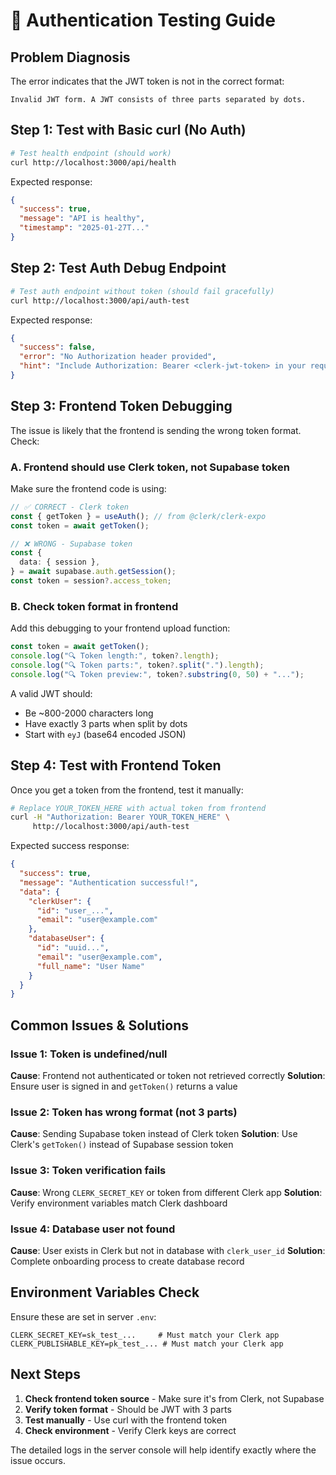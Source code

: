 # 🧪 Authentication Testing Guide

## Problem Diagnosis

The error indicates that the JWT token is not in the correct format:

```
Invalid JWT form. A JWT consists of three parts separated by dots.
```

## Step 1: Test with Basic curl (No Auth)

```bash
# Test health endpoint (should work)
curl http://localhost:3000/api/health
```

Expected response:

```json
{
  "success": true,
  "message": "API is healthy",
  "timestamp": "2025-01-27T..."
}
```

## Step 2: Test Auth Debug Endpoint

```bash
# Test auth endpoint without token (should fail gracefully)
curl http://localhost:3000/api/auth-test
```

Expected response:

```json
{
  "success": false,
  "error": "No Authorization header provided",
  "hint": "Include Authorization: Bearer <clerk-jwt-token> in your request"
}
```

## Step 3: Frontend Token Debugging

The issue is likely that the frontend is sending the wrong token format. Check:

### A. Frontend should use Clerk token, not Supabase token

Make sure the frontend code is using:

```typescript
// ✅ CORRECT - Clerk token
const { getToken } = useAuth(); // from @clerk/clerk-expo
const token = await getToken();

// ❌ WRONG - Supabase token
const {
  data: { session },
} = await supabase.auth.getSession();
const token = session?.access_token;
```

### B. Check token format in frontend

Add this debugging to your frontend upload function:

```typescript
const token = await getToken();
console.log("🔍 Token length:", token?.length);
console.log("🔍 Token parts:", token?.split(".").length);
console.log("🔍 Token preview:", token?.substring(0, 50) + "...");
```

A valid JWT should:

- Be ~800-2000 characters long
- Have exactly 3 parts when split by dots
- Start with `eyJ` (base64 encoded JSON)

## Step 4: Test with Frontend Token

Once you get a token from the frontend, test it manually:

```bash
# Replace YOUR_TOKEN_HERE with actual token from frontend
curl -H "Authorization: Bearer YOUR_TOKEN_HERE" \
     http://localhost:3000/api/auth-test
```

Expected success response:

```json
{
  "success": true,
  "message": "Authentication successful!",
  "data": {
    "clerkUser": {
      "id": "user_...",
      "email": "user@example.com"
    },
    "databaseUser": {
      "id": "uuid...",
      "email": "user@example.com",
      "full_name": "User Name"
    }
  }
}
```

## Common Issues & Solutions

### Issue 1: Token is undefined/null

**Cause**: Frontend not authenticated or token not retrieved correctly
**Solution**: Ensure user is signed in and `getToken()` returns a value

### Issue 2: Token has wrong format (not 3 parts)

**Cause**: Sending Supabase token instead of Clerk token
**Solution**: Use Clerk's `getToken()` instead of Supabase session token

### Issue 3: Token verification fails

**Cause**: Wrong `CLERK_SECRET_KEY` or token from different Clerk app
**Solution**: Verify environment variables match Clerk dashboard

### Issue 4: Database user not found

**Cause**: User exists in Clerk but not in database with `clerk_user_id`
**Solution**: Complete onboarding process to create database record

## Environment Variables Check

Ensure these are set in server `.env`:

```env
CLERK_SECRET_KEY=sk_test_...     # Must match your Clerk app
CLERK_PUBLISHABLE_KEY=pk_test_... # Must match your Clerk app
```

## Next Steps

1. **Check frontend token source** - Make sure it's from Clerk, not Supabase
2. **Verify token format** - Should be JWT with 3 parts
3. **Test manually** - Use curl with the frontend token
4. **Check environment** - Verify Clerk keys are correct

The detailed logs in the server console will help identify exactly where the issue occurs.
